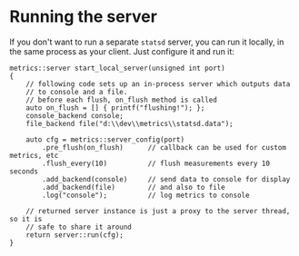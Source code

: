 Running the server      
==================

If you don't want to run a separate `statsd` server, you can run it locally, in
the same process as your client. Just configure it and run it:

~~~{.cpp}
metrics::server start_local_server(unsigned int port)
{
    // following code sets up an in-process server which outputs data
    // to console and a file.
    // before each flush, on_flush method is called
    auto on_flush = [] { printf("flushing!"); };
    console_backend console;
    file_backend file("d:\\dev\\metrics\\statsd.data");

    auto cfg = metrics::server_config(port)
        .pre_flush(on_flush)      // callback can be used for custom metrics, etc
        .flush_every(10)          // flush measurements every 10 seconds
        .add_backend(console)     // send data to console for display
        .add_backend(file)        // and also to file
        .log("console");          // log metrics to console

    // returned server instance is just a proxy to the server thread, so it is
    // safe to share it around
    return server::run(cfg);
}
~~~